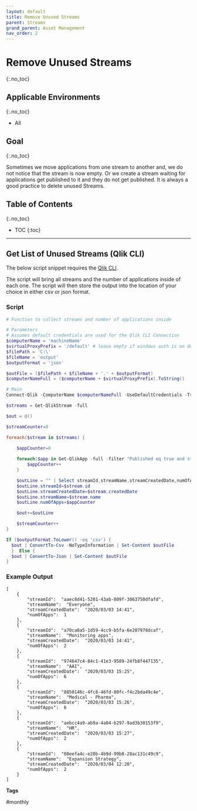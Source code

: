 ```yaml
---
layout: default
title: Remove Unused Streams
parent: Streams
grand_parent: Asset Management
nav_order: 2
---
```


# Remove Unused Streams <i class="fas fa-file-code fa-xs" title="API | Requires Script"></i>
{:.no_toc}

## Applicable Environments
{:.no_toc}
* All

## Goal
{:.no_toc}

Sometimes we move applications from one stream to another and, we do not notice that the stream is now empty. Or we create a stream waiting for applications get published to it and they do not get published. It is always a good practice to delete unused Streams.

## Table of Contents
{:.no_toc}

* TOC
{:toc}
-------------------------

## Get List of Unused Streams (Qlik CLI) <i class="fas fa-file-code fa-xs" title="API | Requires Script"></i>

The below script snippet requires the [Qlik CLI](../../tooling/qlik_cli.md).

The script will bring all streams and the number of applications inside of each one. The script will then store the output into the location of your choice in either csv or json format.

### Script
```powershell
# Function to collect streams and number of applications inside

# Parameters
# Assumes default credentials are used for the Qlik CLI Connection
$computerName = 'machineName'
$virtualProxyPrefix = '/default' # leave empty if windows auth is on default VP
$filePath = 'C:\'
$fileName = 'output'
$outputFormat = 'json'

$outFile = ($filePath + $fileName + '.' + $outputFormat)
$computerNameFull = ($computerName + $virtualProxyPrefix).ToString()

# Main
Connect-Qlik -ComputerName $computerNameFull -UseDefaultCredentials -TrustAllCerts

$streams = Get-QlikStream -full

$out = @()

$streamCounter=0

foreach($stream in $streams) {
    
    $appCounter=0

    foreach($app in Get-QlikApp -full -filter "Published eq true and stream.name eq '$($stream.name)' ") {
        $appCounter++
    }

    $outLine = "" | Select streamId,streamName,streamCreatedDate,numOfApps
    $outLine.streamId=$stream.id
    $outLine.streamCreatedDate=$stream.createdDate
    $outLine.streamName=$stream.name
    $outLine.numOfApps=$appCounter

    $out+=$outLine

    $streamCounter++
}

If ($outputFormat.ToLower() -eq 'csv') {
  $out | ConvertTo-Csv -NoTypeInformation | Set-Content $outFile
  }  Else {
  $out | ConvertTo-Json | Set-Content $outFile
} 
```

### Example Output
```
[
    {
        "streamId":  "aaec8d41-5201-43ab-809f-3063750dfafd",
        "streamName":  "Everyone",
        "streamCreatedDate":  "2020/03/03 14:41",
        "numOfApps":  1
    },
    {
        "streamId":  "a70ca8a5-1d59-4cc9-b5fa-6e207978dcaf",
        "streamName":  "Monitoring apps",
        "streamCreatedDate":  "2020/03/03 14:41",
        "numOfApps":  2
    },
    {
        "streamId":  "974647c4-84c1-41e3-9589-24fb8f447135",
        "streamName":  "AAI",
        "streamCreatedDate":  "2020/03/03 15:25",
        "numOfApps":  6
    },
    {
        "streamId":  "8850146c-4fc8-46fd-80fc-f4c2bda49c4e",
        "streamName":  "Medical - Pharma",
        "streamCreatedDate":  "2020/03/03 15:26",
        "numOfApps":  6
    },
    {
        "streamId":  "aebcc4a9-ab9a-4a04-b297-9ad3b30153f9",
        "streamName":  "HR",
        "streamCreatedDate":  "2020/03/03 15:27",
        "numOfApps":  2
    },
    {
        "streamId":  "08eefa4c-e28b-4b9d-99b8-28ac131c49c9",
        "streamName":  "Expansion Strategy",
        "streamCreatedDate":  "2020/03/04 12:20",
        "numOfApps":  2
    }
]
```

**Tags**

#monthly
